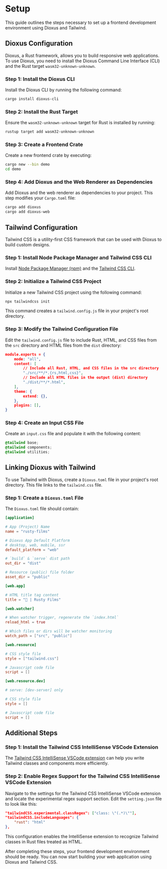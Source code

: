 # Setup

This guide outlines the steps necessary to set up a frontend development environment using Dioxus and Tailwind.

## Dioxus Configuration

Dioxus, a Rust framework, allows you to build responsive web applications. To use Dioxus, you need to install the Dioxus Command Line Interface (CLI) and the Rust target `wasm32-unknown-unknown`.

### Step 1: Install the Dioxus CLI

Install the Dioxus CLI by running the following command:

```bash
cargo install dioxus-cli
```

### Step 2: Install the Rust Target

Ensure the `wasm32-unknown-unknown` target for Rust is installed by running:

```bash
rustup target add wasm32-unknown-unknown
```

### Step 3: Create a Frontend Crate

Create a new frontend crate by executing:

```bash
cargo new --bin demo
cd demo
```

### Step 4: Add Dioxus and the Web Renderer as Dependencies

Add Dioxus and the web renderer as dependencies to your project. This step modifies your `Cargo.toml` file:

```bash
cargo add dioxus
cargo add dioxus-web
```

## Tailwind Configuration

Tailwind CSS is a utility-first CSS framework that can be used with Dioxus to build custom designs.

### Step 1: Install Node Package Manager and Tailwind CSS CLI

Install [Node Package Manager (npm)](https://docs.npmjs.com/downloading-and-installing-node-js-and-npm) and the [Tailwind CSS CLI](https://tailwindcss.com/docs/installation).

### Step 2: Initialize a Tailwind CSS Project

Initialize a new Tailwind CSS project using the following command:

```bash
npx tailwindcss init
```

This command creates a `tailwind.config.js` file in your project's root directory.

### Step 3: Modify the Tailwind Configuration File

Edit the `tailwind.config.js` file to include Rust, HTML, and CSS files from the `src` directory and HTML files from the `dist` directory:

```json
module.exports = {
    mode: "all",
    content: [
        // Include all Rust, HTML, and CSS files in the src directory
        "./src/**/*.{rs,html,css}",
        // Include all HTML files in the output (dist) directory
        "./dist/**/*.html",
    ],
    theme: {
        extend: {},
    },
    plugins: [],
}
```

### Step 4: Create an Input CSS File

Create an `input.css` file and populate it with the following content:

```css
@tailwind base;
@tailwind components;
@tailwind utilities;
```

## Linking Dioxus with Tailwind

To use Tailwind with Dioxus, create a `Dioxus.toml` file in your project's root directory. This file links to the `tailwind.css` file.

### Step 1: Create a `Dioxus.toml` File

The `Dioxus.toml` file should contain:

```toml
[application]

# App (Project) Name
name = "rusty-films"

# Dioxus App Default Platform
# desktop, web, mobile, ssr
default_platform = "web"

# `build` & `serve` dist path
out_dir = "dist"

# Resource (public) file folder
asset_dir = "public"

[web.app]

# HTML title tag content
title = "🦀 | Rusty Films"

[web.watcher]

# When watcher trigger, regenerate the `index.html`
reload_html = true

# Which files or dirs will be watcher monitoring
watch_path = ["src", "public"]

[web.resource]

# CSS style file
style = ["tailwind.css"]

# Javascript code file
script = []

[web.resource.dev]

# serve: [dev-server] only

# CSS style file
style = []

# Javascript code file
script = []
```

## Additional Steps

### Step 1: Install the Tailwind CSS IntelliSense VSCode Extension

The [Tailwind CSS IntelliSense VSCode extension](https://marketplace.visualstudio.com/items?itemName=bradlc.vscode-tailwindcss) can help you write Tailwind classes and components more efficiently.

### Step 2: Enable Regex Support for the Tailwind CSS IntelliSense VSCode Extension

Navigate to the settings for the Tailwind CSS IntelliSense VSCode extension and locate the experimental regex support section. Edit the `setting.json` file to look like this:

```json
"tailwindCSS.experimental.classRegex": ["class: \"(.*)\""],
"tailwindCSS.includeLanguages": {
    "rust": "html"
},
```

This configuration enables the IntelliSense extension to recognize Tailwind classes in Rust files treated as HTML.

After completing these steps, your frontend development environment should be ready. You can now start building your web application using Dioxus and Tailwind CSS.
